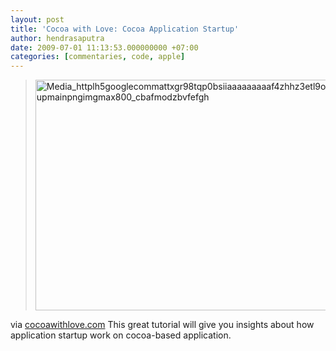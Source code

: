 ```yaml
---
layout: post
title: 'Cocoa with Love: Cocoa Application Startup'
author: hendrasaputra
date: 2009-07-01 11:13:53.000000000 +07:00
categories: [commentaries, code, apple]
---
```

><a href="http://gilagiback.files.wordpress.com/2009/07/media_httplh5googlecommattxgr98tqp0bsiiaaaaaaaaaf4zhhz3etl9ostartupmainpngimgmax800_cbafmodzbvfefgh-scaled10001.png"><img alt="Media_httplh5googlecommattxgr98tqp0bsiiaaaaaaaaaf4zhhz3etl9ostartupmainpngimgmax800_cbafmodzbvfefgh" height="369" src="http://gilagiback.files.wordpress.com/2009/07/media_httplh5googlecommattxgr98tqp0bsiiaaaaaaaaaf4zhhz3etl9ostartupmainpngimgmax800_cbafmodzbvfefgh-scaled10001.png?w=300" width="500" /></a>

via <a href="http://cocoawithlove.com/2008/03/cocoa-application-startup.html">cocoawithlove.com</a>
This great tutorial will give you insights about how application startup work on cocoa-based application.
  
